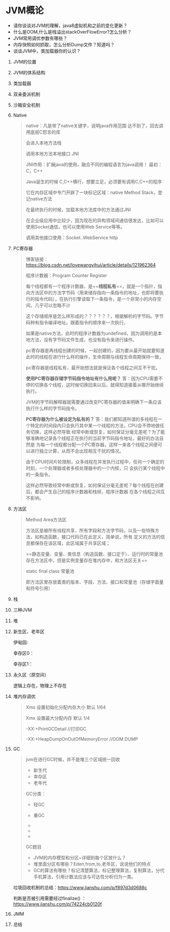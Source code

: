                                                                                                                                                                                                                                                                                                                                                                                                                                                                                                                                                                                                                                                                                                                                                                                                                                                                                                                                                                                                                                                                                                                                                                

# JVM概论

- 请你谈谈对JVM的理解，java8虚拟机和之前的变化更新？
- 什么是OOM,什么是栈溢出stackOverFlowError?怎么分析？
- JVM常用调优参数有哪些？
- 内存快照如何抓取，怎么分析Dump文件？知道吗？
- 谈谈JVM中，类加载器你的认识？



1. JVM的位置

2. JVM的体系结构

3. 类加载器

4. 双亲委派机制

5. 沙箱安全机制

6. Native

   >native：凡是带了native关键字，说明java作用范围 达不到了，回去调用底层C怨言的库
   >
   >会进入本地方法栈
   >
   >调用本地方法本地接口  JNI
   >
   >JNI作用：扩展java的使用，融合不同的编程语言为java调用！ 最初：C，C++
   >
   >Java诞生的时候 C,C++横行，想要立足，必须要有调用C,C++的程序
   >
   >它在内存区域中专门开辟了一块标记区域：native Method Stack，登记native方法
   >
   >在最终执行的时候，加载本地方法库中的方法通过JNI
   >
   >在企业级应用中比较少，因为现在的异构领域间通信很发达，比如可以使用Socket通信，也可以使用Web Service等等。
   >
   >调用其他接口使用：Socket..WebService  http

   

7. PC寄存器

   >博客链接：https://blog.csdn.net/lovewangyihui/article/details/121962364
   >
   >程序计数器：Program Counter Register
   >
   >每个线程都有一个程序计数器，是==**线程私有**==，就是一个指针，指向方法区中的方法字节码（用来储存指向一条指令的地址，也即将要执行的指令代码），在执行引擎读取下一条指令，是一个非常小的内存空间，几乎可以忽略不计
   >
   >这个存储顺序是怎么样形成的？？？？？？，根据解析的字节码。字节码种有指令编译地址。跟着指令的顺序来一次执行。
   >
   >如果是native方法，此时的程序计数器为undefined，因为调用的是本地方法，没有字节码文件生成，也没有指令来进行操作。
   >
   >pc寄存器是再线程创建的时候，一起创建的，因为要从最开始就要知道此时的线程在进行什么样的操作，生命周期与线程生命周期保持一致，
   >
   >pc寄存器是线程私有，最开始想法就是保证各个线程之间互不干扰。
   >
   >**使用PC寄存器存储字节码指令地址有什么用呢？**
   >答：因为CPU需要不停的切换各个线程，这时候切换回来以后，就得知道接着从哪开始继续执行。
   >
   >​		JVM的字节码解释器就需要通过改变PC寄存器的值来明确下一条应该执行什么样的字节码指令。
   >
   >**PC寄存器为什么被设定为私有的？**
   >答：我们都知道所谓的多线程在一个特定的时间段内只会执行其中某一个线程的方法，CPU会不停地做任务切换，这样必然导致		经常中断或恢复，如何保证分毫无差呢？为了能够准确地记录各个线程正在执行的当前字节码指令地址，最好的办法自然是		为每一个线程都分配一个PC寄存器，这样一来各个线程之间便可以进行独立计算，从而不会出现相互干扰的情况。
   >
   >​		由于CPU时间片轮限制，众多线程在并发执行过程中，任何一个确定的时刻，一个处理器或者多核处理器中的一个内核，只		会执行某个线程中的一条指令。
   >
   >​		这样必然导致经常中断或恢复，如何保证分毫无差呢？每个线程在创建后，都会产生自己的程序计数器和栈帧，程序计数器		在各个线程之间互不影响。

8. 方法区

   >
   >
   >Method Area方法区
   >
   >​	方法区是被所有线程共享，所有字段和方法字节码，以及一些特殊方法，如构造函数，接口代码已在此定义，简单说，所有 定义的方法的信息都保存在该区域，此区域属于共享区域；
   >
   >​	==静态变量、变量、类信息（构造函数、接口定于）、运行时的常量池存在方法区中，但是实例变量存在堆内存中，和方法区无关==
   >
   >static final class 常量池
   >
   >即方法区里存放着类的版本、字段、方法、接口和常量池（存储字面量和符号引用）

9. 栈

10. 三种JVM

11. 堆

12. 新生区、老年区

    伊甸园:

    幸存区0：

    幸存区1：

13. 永久区（原空间）

    逻辑上存在，物理上不存在

14. 堆内存调优

    > Xms 设置初始化分配内存大小  默认 1/64
    >
    > Xmx 设置最大分配内存 默认  1/4
    >
    > -XX:+PrintGCDetail  //打印GC
    >
    > -XX:+HeapDumpOnOutOfMemoryError  //OOM DUMP

15. GC

    >jvm在进行GC时候，并不是堆三个区域统一回收
    >
    >- 新生代
    >- 幸存区
    >- 老年代
    >
    >GC分类：
    >
    >- 轻GC
    >
    >- 重GC
    >
    >- 
    >
    >- 
    >
    >- 
    >
    > GC题目
    >
    > - JVM的内存模型和分区~详细到每个区放什么？
    > - 堆里面分区有哪些？Eden,from,to,老年区，说说他们的特点
    > - GC的算法有哪些？标记清楚算法，标记整理算法，复制算法，分代手机算法，引用计数法应该与可达性分析归为一类。

    垃圾回收机制的总结：https://www.jianshu.com/p/f897d3d0688c

    判断是否被引用需要经过finalize() ：https://www.jianshu.com/p/74224cb0120f

16. JMM

17. 总结
